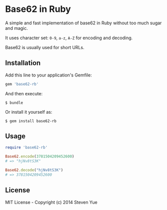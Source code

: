 # Base62 in Ruby

A simple and fast implementation of base62 in Ruby without too much sugar and magic. 

It uses character set: `0-9`, `a-z`, `A-Z` for encoding and decoding.

Base62 is usually used for short URLs.

## Installation

Add this line to your application's Gemfile:

```ruby
gem 'base62-rb'
```

And then execute:

    $ bundle

Or install it yourself as:

    $ gem install base62-rb

## Usage

```ruby
require 'base62-rb'

Base62.encode(3781504209452600)
# => "hjNv8tS3K"

Base62.decode("hjNv8tS3K")
# => 3781504209452600
```

## License

MIT License - Copyright (c) 2014 Steven Yue